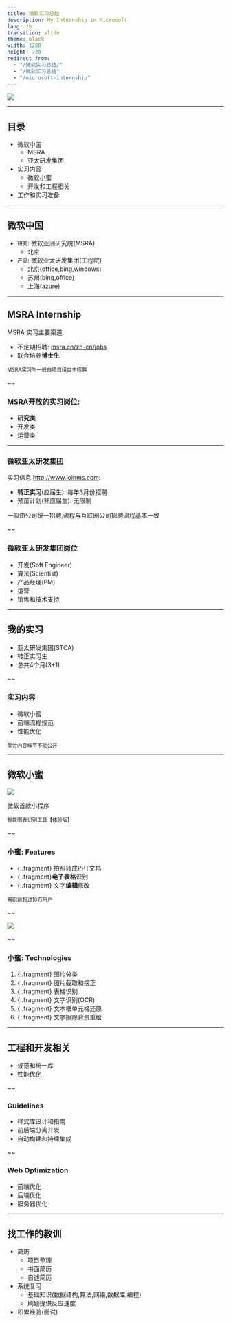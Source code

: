 ```yaml
---
title: 微软实习总结
description: My Internship in Microsoft
lang: zh
transition: slide
theme: black
width: 1280
height: 720
redirect_from:
  - "/微软实习总结/"
  - "/微软实习总结"  
  - "/microsoft-internship"
---
```


![](https://www.cloudsec.com/wp-content/uploads/2016/06/Microsoft_cn.jpg)

-----
## 目录

* 微软中国
  * MSRA
  * 亚太研发集团
* 实习内容
  * 微软小蜜
  * 开发和工程相关
* 工作和实习准备

--------
## 微软中国

* `研究`: 微软亚洲研究院(MSRA)
  * 北京
* `产品`: 微软亚太研发集团(工程院)
  * 北京(office,bing,windows)
  * 苏州(bing,office)
  * 上海(azure)


---
## MSRA Internship

MSRA 实习主要渠道:
* 不定期招聘: [msra.cn/zh-cn/jobs](http://www.msra.cn/zh-cn/jobs)
* 联合培养**博士生**

<small>MSRA实习生一般由项目组自主招聘</small>

~~
### MSRA开放的实习岗位:

* **研究类**
* 开发类
* 运营类

---
### 微软亚太研发集团

实习信息 <http://www.joinms.com>:

* **转正实习**(应届生): 每年3月份招聘
* 预苗计划(非应届生): 无限制
 
一般由公司统一招聘,流程与互联网公司招聘流程基本一致

~~
### 微软亚太研发集团岗位

* 开发(Soft Engineer)
* 算法(Scientist)
* 产品经理(PM)
* 运营
* 销售和技术支持

----
## 我的实习

* 亚太研发集团(STCA)
* 转正实习生
* 总共4个月(3+1)

~~
### 实习内容

* 微软小蜜
* 前端流程规范
* 性能优化

<small>部分内容细节不能公开</small>

-----
## 微软小蜜

![](/assets/img/microsoft-internship/xiaomi.gif)

微软首款小程序

<small>智能图表识别工具【体验版】</small>

~~
### 小蜜: Features

* {:.fragment} 拍照转成PPT文档
* {:.fragment}**电子表格**识别
* {:.fragment} 文字**编辑**修改

<small>离职前超过10万用户</small>

~~

![](/assets/img/microsoft-internship/xiaomi-example.jpg)

~~
### 小蜜: Technologies

1. {:.fragment} 图片分类 
2. {:.fragment} 图片截取和摆正
3. {:.fragment} 表格识别
4. {:.fragment} 文字识别(OCR)
5. {:.fragment} 文本框单元格还原
6. {:.fragment} 文字擦除背景重绘

---
## 工程和开发相关

* 规范和统一库
* 性能优化

~~
### Guidelines

* 样式库设计和指南
* 前后端分离开发
* 自动构建和持续集成

~~
### Web Optimization

* 前端优化
* 后端优化
* 服务器优化

----
## 找工作的教训

* 简历
  * 项目整理
  * 书面简历
  * 自述简历
* 系统复习
  * 基础知识(数据结构,算法,网络,数据库,编程)
  * 刷题提供反应速度
* 积累经验(面试)
